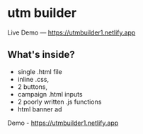 # utm builder 

Live Demo — https://utmbuilder1.netlify.app

## What's inside? 

- single .html file
- inline .css, 
- 2 buttons, 
- campaign .html inputs 
- 2 poorly written .js functions
- html banner ad


Demo - https://utmbuilder1.netlify.app
